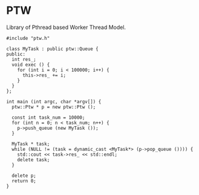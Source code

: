 PTW
===============

Library of Pthread based Worker Thread Model.


    #include "ptw.h"
    
    class MyTask : public ptw::Queue {
    public:
      int res_;
      void exec () {
        for (int i = 0; i < 100000; i++) {
          this->res_ += i;
        }
      }
    };
    
    int main (int argc, char *argv[]) {
      ptw::Ptw * p = new ptw::Ptw ();
    
      const int task_num = 10000;
      for (int n = 0; n < task_num; n++) {
        p->push_queue (new MyTask ());
      }
    
      MyTask * task;
      while (NULL != (task = dynamic_cast <MyTask*> (p->pop_queue ()))) {
        std::cout << task->res_ << std::endl;
        delete task;
      }
    
      delete p;
      return 0;
    }
    
